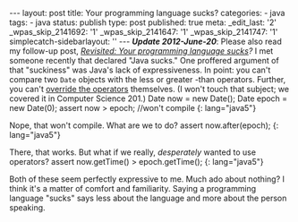 --- layout: post title: Your programming language sucks? categories: - java tags: - java status: publish type: post published: true meta: \_edit\_last: \'2\' \_wpas\_skip\_2141692: \'1\' \_wpas\_skip\_2141647: \'1\' \_wpas\_skip\_2141747: \'1\' simplecatch-sidebarlayout: \'\' --- ***Update 2012-June-20***\: Please also read my follow-up post,&nbsp;*[Revisited: Your programming language sucks][1]?* I met someone recently that declared \"Java sucks.\" One proffered argument of that \"suckiness\" was Java\'s lack of expressiveness. In point: you can\'t compare two `Date` objects with the less or greater -than operators. Further, you can\'t [override the operators][2] themselves. (I won\'t touch that subject; we covered it in Computer Science 201.)     Date now = new Date();
    Date epoch = new Date(0);
    assert now > epoch; //won't compile
{: lang="java5"}

 Nope, that won\'t compile. What are we to do?     assert now.after(epoch);
{: lang="java5"}

 There, that works. But what if we really, *desperately* wanted to use operators?     assert now.getTime() > epoch.getTime();
{: lang="java5"}

 Both of these seem perfectly expressive to me. Much ado about nothing? I think it\'s a matter of comfort and familiarity. Saying a programming language \"sucks\" says less about the language and more about the person speaking. 

[1]: http://codeaweso.me/2012/06/revisited-your-programming-language-sucks/ "Revisited: Your programming language sucks?"
[2]: http://c2.com/cgi/wiki?OperatorOverloading
